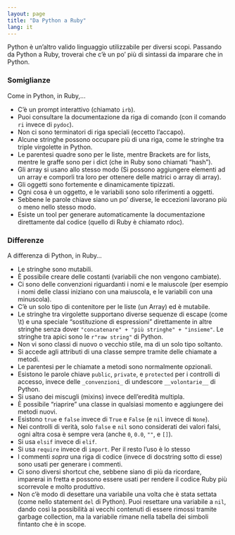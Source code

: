 ```yaml
---
layout: page
title: "Da Python a Ruby"
lang: it
---
```


Python è un’altro valido linguaggio utilizzabile per diversi scopi.
Passando da Python a Ruby, troverai che c’è un po’ più di sintassi da
imparare che in Python.

### Somiglianze

Come in Python, in Ruby,...

* C’è un prompt interattivo (chiamato `irb`).
* Puoi consultare la documentazione da riga di comando (con il comando
  `ri` invece di `pydoc`).
* Non ci sono terminatori di riga speciali (eccetto l’accapo).
* Alcune stringhe possono occupare più di una riga, come le stringhe tra
  triple virgolette in Python.
* Le parentesi quadre sono per le liste, mentre Brackets are for lists,
  mentre le graffe sono per i dict (che in Ruby sono chiamati “hash”).
* Gli array si usano allo stesso modo (Si possono aggiungere elementi ad
  un array e comporli tra loro per ottenere delle matrici o array di
  array).
* Gli oggetti sono fortemente e dinamicamente tipizzati.
* Ogni cosa è un oggetto, e le variabili sono solo riferimenti a
  oggetti.
* Sebbene le parole chiave siano un po’ diverse, le eccezioni lavorano
  più o meno nello stesso modo.
* Esiste un tool per generare automaticamente la documentazione
  direttamente dal codice (quello di Ruby è chiamato rdoc).

### Differenze

A differenza di Python, in Ruby…

* Le stringhe sono mutabili.
* È possibile creare delle costanti (variabili che non vengono
  cambiate).
* Ci sono delle convenzioni riguardanti i nomi e le maiuscole (per
  esempio i nomi delle classi iniziano con una maiuscola, e le variabili
  con una minuscola).
* C’è un solo tipo di contenitore per le liste (un Array) ed è mutabile.
* Le stringhe tra virgolette supportano diverse sequenze di escape (come
  \\t) e una speciale “sostituzione di espressioni” direttamente in
  altre stringhe senza dover `"concatenare" + "più stringhe" +
  "insieme"`. Le stringhe tra apici sono le `r"raw string"` di Python.
* Non vi sono classi di nuovo o vecchio stile, ma di un solo tipo
  soltanto.
* Si accede agli attributi di una classe sempre tramite delle chiamate a
  metodi.
* Le parentesi per le chiamate a metodi sono normalmente opzionali.
* Esistono le parole chiave `public`, `private`, e `protected` per i
  controlli di accesso, invece delle `_convenzioni_` di undescore
  `__volontarie__` di Python.
* Si usano dei miscugli (mixins) invece dell’eredità multipla.
* È possibile “riaprire” una classe in qualsiasi momento e aggiungere
  dei metodi nuovi.
* Esistono `true` e `false` invece di `True` e `False` (e `nil` invece
  di `None`).
* Nei controlli di verità, solo `false` e `nil` sono considerati dei
  valori falsi, ogni altra cosa è sempre vera (anche `0`, `0.0`, `""`, e
  `[]`).
* Si usa `elsif` invece di `elif`.
* Si usa `require` invece di `import`. Per il resto l’uso è lo stesso
* I commenti *sopra* una riga di codice (invece di docstring sotto di
  esse) sono usati per generare i commenti.
* Ci sono diversi shortcut che, sebbene siano di più da ricordare,
  imparerai in fretta e possono essere usati per rendere il codice Ruby
  più scorrevole e molto produttivo.
* Non c’è modo di desettare una variabile una volta che è stata settata
  (come nello statement `del` di Python). Puoi resettare una variabile a
  `nil`, dando così la possibilità ai vecchi contenuti di essere rimossi
  tramite garbage collection, ma la variabile rimane nella tabella dei
  simboli fintanto che è in scope.


